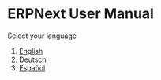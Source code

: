 <!---
WORK IN PROGRESS
-->
# ERPNext User Manual

Select your language

1. [English](en)
1. [Deutsch](de)
1. [Español](es)
